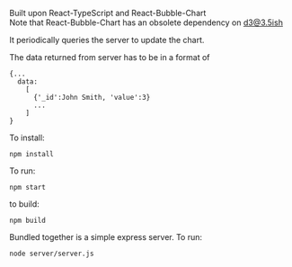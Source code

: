Built upon React-TypeScript and React-Bubble-Chart  
Note that React-Bubble-Chart has an obsolete dependency on d3@3.5ish

It periodically queries the server to update the chart.

The data returned from server has to be in a format of

```
{...
  data:
    [
      {'_id':John Smith, 'value':3}
      ...
    ]
}
```

To install:

```
npm install
```

To run:

```
npm start
```

to build:

```
npm build
```

Bundled together is a simple express server. To run:

```
node server/server.js
```
